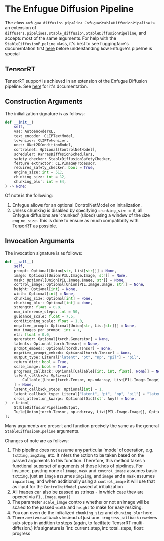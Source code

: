# The Enfugue Diffusion Pipeline

The class `enfugue.diffusion.pipeline.EnfugueStableDiffusionPipeline` is an extension of `diffusers.pipelines.stable_diffusion.StableDiffusionPipeline`, and accepts most of the same arguments. For help with the `StableDiffusionPipeline` class, it's best to see huggingface's documentation first [here](https://github.com/huggingface/diffusers/tree/main/examples) before understanding how Enfugue's pipeline is special.

## TensorRT

TensorRT support is achieved in an extension of the Enfugue Diffusion pipeline. See [here](https://github.com/painebenjamin/app.enfugue.ai/tree/main/src/python/enfugue/diffusion/rt) for it's documentation.

## Construction Arguments

The initialization signature is as follows:

```python
def __init__(
    self,
    vae: AutoencoderKL,
    text_encoder: CLIPTextModel,
    tokenizer: CLIPTokenizer,
    unet: UNet2DConditionModel,
    controlnet: Optional[ControlNetModel],
    scheduler: KarrasDiffusionSchedulers,
    safety_checker: StableDiffusionSafetyChecker,
    feature_extractor: CLIPImageProcessor,
    requires_safety_checker: bool = True,
    engine_size: int = 512,
    chunking_size: int = 32,
    chunking_blur: int = 64,
) -> None:
```

Of note is the following:
1. Enfugue allows for an optional ControlNetModel on initialization.
2. Unless chunking is disabled by specifying `chunking_size = 0`, all Enfugue diffusions are 'chunked' (sliced) using a window of the size `engine_size`. This is done to ensure as much compatibility with TensorRT as possible.

## Invocation Arguments

The invocation signature is as follows:

```python
def __call__(
    self,
    prompt: Optional[Union[str, List[str]]] = None,
    image: Optional[Union[PIL.Image.Image, str]] = None,
    mask: Optional[Union[PIL.Image.Image, str]] = None,
    control_image: Optional[Union[PIL.Image.Image, str]] = None,
    height: Optional[int] = None,
    width: Optional[int] = None,
    chunking_size: Optional[int] = None,
    chunking_blur: Optional[int] = None,
    strength: float = 0.8,
    num_inference_steps: int = 50,
    guidance_scale: float = 7.5,
    conditioning_scale: float = 1.0,
    negative_prompt: Optional[Union[str, List[str]]] = None,
    num_images_per_prompt: int = 1,
    eta: float = 0.0,
    generator: Optional[torch.Generator] = None,
    latents: Optional[torch.Tensor] = None,
    prompt_embeds: Optional[torch.Tensor] = None,
    negative_prompt_embeds: Optional[torch.Tensor] = None,
    output_type: Literal["latent", "pt", "np", "pil"] = "pil",
    return_dict: bool = True,
    scale_image: bool = True,
    progress_callback: Optional[Callable[[int, int, float], None]] = None,
    latent_callback: Optional[
        Callable[[Union[torch.Tensor, np.ndarray, List[PIL.Image.Image]]], None]
    ] = None,
    latent_callback_steps: Optional[int] = 1,
    latent_callback_type: Literal["latent", "pt", "np", "pil"] = "latent",
    cross_attention_kwargs: Optional[Dict[str, Any]] = None,
) -> Union[
    StableDiffusionPipelineOutput,
    Tuple[Union[torch.Tensor, np.ndarray, List[PIL.Image.Image]], Optional[List[bool]]],
]:
```

Many arguments are present and function precisely the same as the general `StableDiffusionPipeline` arguments. 

Changes of note are as follows:

1. This pipeline does not assume any particular 'mode' of operation, e.g. `txt2img`, `img2img`, etc. It infers the action to be taken based on the passed arguments to this function. Therefore, this method takes a functional superset of arguments of those kinds of pipelines. For instance, passing none of `image`, `mask` and `control_image` assumes basic `txt2img`, just an `image` assumes `img2img`, and `image` and a `mask` assumes `inpainting`, and when additionally using a `control_image` it will use that as input for the `ControlNetModel` passed at initialization.
2. All images can also be passed as strings - in which case they are opened via `PIL.Image.open()`
3. The parameter `scale_image` controls whether or not an image will be scaled to the passed `width` and `height` to make for easy resizing.
4. You can override the initialized `chunking_size` and `chunking_blur` here.
5. There are two callbacks instead of just one. `progress_callback` receives sub-steps in addition to steps (again, to facilitate TensorRT multi-diffusion.) It's signature is `int: current_step, int: total_steps, float: progress
